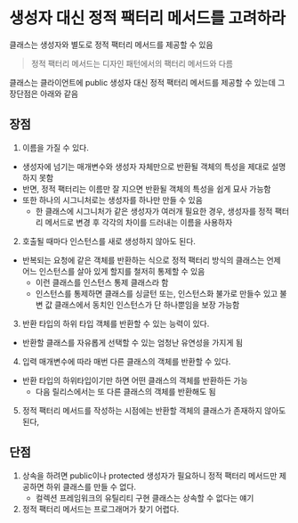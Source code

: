 # 생성자 대신 정적 팩터리 메서드를 고려하라
클래스는 생성자와 별도로 정적 팩터리 메서드를 제공할 수 있음
> 정적 팩터리 메서드는 디자인 패턴에서의 팩터리 메서드와 다름

클래스는 클라이언트에 public 생성자 대신 정적 팩터리 메서드를 제공할 수 있는데 그 장단점은 아래와 같음
## 장점
1. 이름을 가질 수 있다.
+ 생성자에 넘기는 매개변수와 생성자 자체만으로 반환될 객체의 특성을 제대로 설명하지 못함
+ 반면, 정적 팩터리는 이름만 잘 지으면 반환될 객체의 특성을 쉽게 묘사 가능함
+ 또한 하나의 시그니처로는 생성자를 하나만 만들 수 있음
    + 한 클래스에 시그니처가 같은 생성자가 여러개 필요한 경우, 생성자를 정적 팩터리 메서드로 변경 후 각각의 차이를 드러내는 이름을 사용하자
2. 호출될 때마다 인스턴스를 새로 생성하지 않아도 된다.
+ 반복되는 요청에 같은 객체를 반환하는 식으로 정적 팩터리 방식의 클래스는 언제 어느 인스턴스를 살아 있게 할지를 철저히 통제할 수 있음
    + 이런 클래스를 인스턴스 통제 클래스라 함
    + 인스턴스를 통제하면 클래스를 싱글턴 또는, 인스턴스화 불가로 만들수 있고 불변 값 클래스에서 동치인 인스턴스가 단 하나뿐임을 보장 가능함
3. 반환 타입의 하위 타입 객체를 반환할 수 있는 능력이 있다.
+ 반환할 클래스를 자유롭게 선택할 수 있는 엄청난 유연성을 가지게 됨
4. 입력 매개변수에 따라 매번 다른 클래스의 객체를 반환할 수 있다.
+ 반환 타입의 하위타입이기만 하면 어떤 클래스의 객체를 반환하든 가능
    + 다음 릴리스에서는 또 다른 클래스의 객체를 반환해도 됨
5. 정적 팩터리 메서드를 작성하는 시점에는 반환할 객체의 클래스가 존재하지 않아도 된다,
## 단점
1. 상속을 하려면 public이나 protected 생성자가 필요하니 정적 팩터리 메서드만 제공하면 하위 클래스를 만들 수 없다.
    + 컬렉션 프레임워크의 유틸리티 구현 클래스는 상속할 수 없다는 얘기
2. 정적 팩터리 메서드는 프로그래머가 찾기 어렵다.